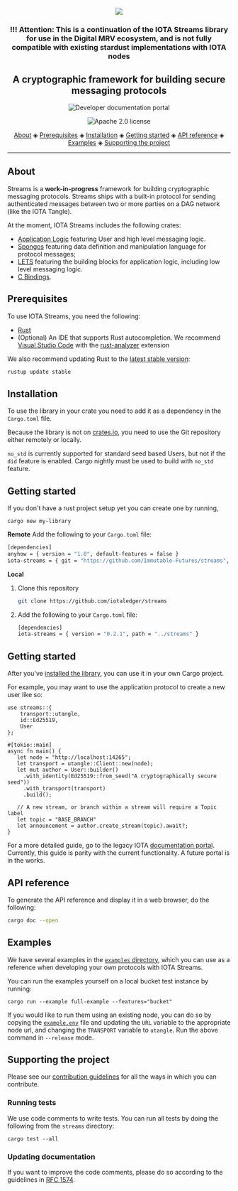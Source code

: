 <h1 align="center">
  <br>
  <a href="https://wiki.iota.org/streams/welcome"><img src="streams.png"></a>
</h1>

<h3 align="center">!!! Attention: This is a continuation of the IOTA Streams library for use in the Digital MRV ecosystem, and is not fully compatible with existing stardust implementations with IOTA nodes</h2>
<h2 align="center">A cryptographic framework for building secure messaging protocols</h2>

<p align="center">

<a href="https://wiki.iota.org/streams/welcome" style="text-decoration:none;">
    <img src="https://img.shields.io/badge/Documentation%20portal-blue.svg?style=for-the-badge"
         alt="Developer documentation portal">
      </p>
<p align="center">
    <a href="https://raw.githubusercontent.com/iotaledger/streams/master/LICENSE" style="text-decoration:none;"><img src="https://img.shields.io/badge/license-Apache%202.0-green.svg" alt="Apache 2.0 license"></a>
</p>

<p align="center">
  <a href="#about">About</a> ◈
  <a href="#prerequisites">Prerequisites</a> ◈
  <a href="#installation">Installation</a> ◈
  <a href="#getting-started">Getting started</a> ◈
  <a href="#api-reference">API reference</a> ◈
  <a href="#examples">Examples</a> ◈
  <a href="#supporting-the-project">Supporting the project</a> 
</p>

---

## About

Streams is a **work-in-progress** framework for building cryptographic messaging protocols. Streams ships with a built-in protocol for sending authenticated messages between two or more parties on a DAG network (like the IOTA Tangle).

At the moment, IOTA Streams includes the following crates:
* [Application Logic](streams/README.md) featuring User and high level messaging logic.
* [Spongos](spongos/README.md) featuring data definition and manipulation language for protocol messages;
* [LETS](lets/README.md) featuring the building blocks for application logic, including low level messaging logic.
* [C Bindings](bindings/c/README.md).

## Prerequisites
To use IOTA Streams, you need the following:
- [Rust](https://www.rust-lang.org/tools/install)
- (Optional) An IDE that supports Rust autocompletion. We recommend [Visual Studio Code](https://code.visualstudio.com/Download) with the [rust-analyzer](https://marketplace.visualstudio.com/items?itemName=matklad.rust-analyzer) extension

We also recommend updating Rust to the [latest stable version](https://github.com/rust-lang/rustup.rs#keeping-rust-up-to-date):

```bash
rustup update stable
```


## Installation

To use the library in your crate you need to add it as a dependency in the `Cargo.toml` file.

Because the library is not on [crates.io](https://crates.io/), you need to use the Git repository either remotely or locally.

`no_std` is currently supported for standard seed based Users, but not if the `did` feature is enabled.
Cargo nightly must be used to build with `no_std` feature.

## Getting started

If you don't have a rust project setup yet you can create one by running,

    cargo new my-library

**Remote**
Add the following to your `Cargo.toml` file:

```bash
[dependencies]
anyhow = { version = "1.0", default-features = false }
iota-streams = { git = "https://github.com/Immutable-Futures/streams", branch  = "develop"}
```

**Local**

1. Clone this repository

    ```bash
    git clone https://github.com/iotaledger/streams
    ```

2. Add the following to your `Cargo.toml` file:

    ```bash
    [dependencies]
    iota-streams = { version = "0.2.1", path = "../streams" }
    ```

## Getting started

After you've [installed the library](#installation), you can use it in your own Cargo project.

For example, you may want to use the application protocol to create a new user like so:
```
use streams::{
    transport::utangle,
    id::Ed25519,
    User
};

#[tokio::main] 
async fn main() {
   let node = "http://localhost:14265";
   let transport = utangle::Client::new(node);
   let mut author = User::builder()
     .with_identity(Ed25519::from_seed("A cryptographically secure seed"))
     .with_transport(transport)
     .build();

   // A new stream, or branch within a stream will require a Topic label
   let topic = "BASE_BRANCH"
   let announcement = author.create_stream(topic).await?;
}
```

For a more detailed guide, go to the legacy IOTA [documentation portal](https://wiki.iota.org/streams/welcome).
Currently, this guide is parity with the current functionality. A future portal is in the works.  

## API reference

To generate the API reference and display it in a web browser, do the following:

```bash
cargo doc --open
```

## Examples

We have several examples in the [`examples` directory](streams/examples/full-example/scenarios), which you can use as a reference when developing your own protocols with IOTA Streams.

You can run the examples yourself on a local bucket test instance by running:
```
cargo run --example full-example --features="bucket" 
```

If you would like to run them using an existing node, you can do so by copying the [`example.env`](streams/examples/full-example/example.env) file
and updating the `URL` variable to the appropriate node url, and changing the `TRANSPORT` variable to `utangle`. Run the above command in 
`--release` mode.

## Supporting the project

Please see our [contribution guidelines](CONTRIBUTING.md) for all the ways in which you can contribute.

### Running tests

We use code comments to write tests. You can run all tests by doing the following from the `streams` directory:

```
cargo test --all
```

### Updating documentation

If you want to improve the code comments, please do so according to the guidelines in [RFC 1574](https://github.com/rust-lang/rfcs/blob/master/text/1574-more-api-documentation-conventions.md#appendix-a-full-conventions-text).
